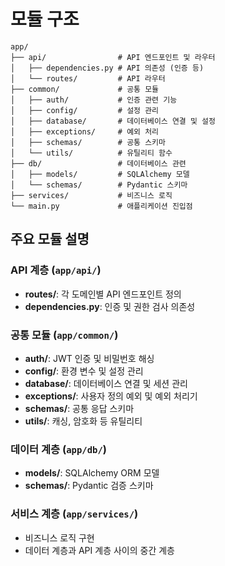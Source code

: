 # 모듈 구조

```architecture
app/
├── api/                # API 엔드포인트 및 라우터
│   ├── dependencies.py # API 의존성 (인증 등)
│   └── routes/         # API 라우터
├── common/             # 공통 모듈
│   ├── auth/           # 인증 관련 기능
│   ├── config/         # 설정 관리
│   ├── database/       # 데이터베이스 연결 및 설정
│   ├── exceptions/     # 예외 처리
│   ├── schemas/        # 공통 스키마
│   └── utils/          # 유틸리티 함수
├── db/                 # 데이터베이스 관련
│   ├── models/         # SQLAlchemy 모델
│   └── schemas/        # Pydantic 스키마
├── services/           # 비즈니스 로직
└── main.py             # 애플리케이션 진입점
```

## 주요 모듈 설명

### API 계층 (`app/api/`)

- **routes/**: 각 도메인별 API 엔드포인트 정의
- **dependencies.py**: 인증 및 권한 검사 의존성

### 공통 모듈 (`app/common/`)

- **auth/**: JWT 인증 및 비밀번호 해싱
- **config/**: 환경 변수 및 설정 관리
- **database/**: 데이터베이스 연결 및 세션 관리
- **exceptions/**: 사용자 정의 예외 및 예외 처리기
- **schemas/**: 공통 응답 스키마
- **utils/**: 캐싱, 암호화 등 유틸리티

### 데이터 계층 (`app/db/`)

- **models/**: SQLAlchemy ORM 모델
- **schemas/**: Pydantic 검증 스키마

### 서비스 계층 (`app/services/`)

- 비즈니스 로직 구현
- 데이터 계층과 API 계층 사이의 중간 계층
